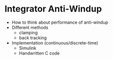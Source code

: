 # Integrator Anti-Windup

- How to think about performance of anti-windup
- Different methods
   - clamping
   - back tracking
- Implementation (continuous/discrete-time)
    - Simulink
    - Handwritten C code